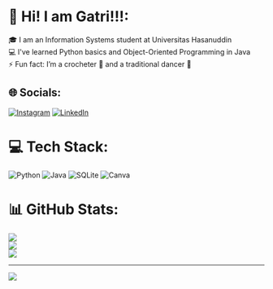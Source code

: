 # 💫 Hi! I am Gatri!!!:
🎓 I am an Information Systems student at Universitas Hasanuddin  <br>💻 I've learned Python basics and Object-Oriented Programming in Java  <br>⚡ Fun fact: I’m a crocheter 🧶 and a traditional dancer 💃


## 🌐 Socials:
[![Instagram](https://img.shields.io/badge/Instagram-%23E4405F.svg?logo=Instagram&logoColor=white)](https://www.instagram.com/marchegatriani_?igsh=ZG52aDg0Y3lpMWcy)
 [![LinkedIn](https://img.shields.io/badge/LinkedIn-%230077B5.svg?logo=linkedin&logoColor=white)](https://linkedin.com/in/marche-gatriani-sude-5169b1333) 

# 💻 Tech Stack:
![Python](https://img.shields.io/badge/python-3670A0?style=for-the-badge&logo=python&logoColor=ffdd54) ![Java](https://img.shields.io/badge/java-%23ED8B00.svg?style=for-the-badge&logo=openjdk&logoColor=white) ![SQLite](https://img.shields.io/badge/sqlite-%2307405e.svg?style=for-the-badge&logo=sqlite&logoColor=white) ![Canva](https://img.shields.io/badge/Canva-%2300C4CC.svg?style=for-the-badge&logo=Canva&logoColor=white)
# 📊 GitHub Stats:
![](https://github-readme-stats.vercel.app/api?username=Marchegatriani&theme=rose&hide_border=false&include_all_commits=false&count_private=false)<br/>
![](https://nirzak-streak-stats.vercel.app/?user=Marchegatriani&theme=rose&hide_border=false)<br/>
![](https://github-readme-stats.vercel.app/api/top-langs/?username=Marchegatriani&theme=rose&hide_border=false&include_all_commits=false&count_private=false&layout=compact)

---
[![](https://visitcount.itsvg.in/api?id=Marchegatriani&icon=0&color=5)](https://visitcount.itsvg.in)

<!-- Proudly created with GPRM ( https://gprm.itsvg.in ) -->
